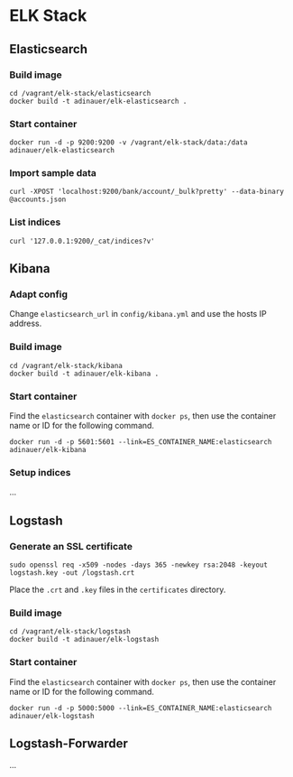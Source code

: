 ELK Stack
=========



Elasticsearch
-------------

### Build image

	cd /vagrant/elk-stack/elasticsearch
	docker build -t adinauer/elk-elasticsearch .

### Start container

	docker run -d -p 9200:9200 -v /vagrant/elk-stack/data:/data adinauer/elk-elasticsearch

### Import sample data

	curl -XPOST 'localhost:9200/bank/account/_bulk?pretty' --data-binary @accounts.json

### List indices

	curl '127.0.0.1:9200/_cat/indices?v'



Kibana
------

### Adapt config

Change `elasticsearch_url` in `config/kibana.yml` and use the hosts IP address.

### Build image

	cd /vagrant/elk-stack/kibana
	docker build -t adinauer/elk-kibana .

### Start container

Find the `elasticsearch` container with `docker ps`, then use the container name or ID for the following command.

	docker run -d -p 5601:5601 --link=ES_CONTAINER_NAME:elasticsearch adinauer/elk-kibana

### Setup indices

...



Logstash
--------

### Generate an SSL certificate

	sudo openssl req -x509 -nodes -days 365 -newkey rsa:2048 -keyout logstash.key -out /logstash.crt

Place the `.crt` and `.key` files in the `certificates` directory.

### Build image

	cd /vagrant/elk-stack/logstash
	docker build -t adinauer/elk-logstash

### Start container

Find the `elasticsearch` container with `docker ps`, then use the container name or ID for the following command.

	docker run -d -p 5000:5000 --link=ES_CONTAINER_NAME:elasticsearch adinauer/elk-logstash



Logstash-Forwarder
------------------

...